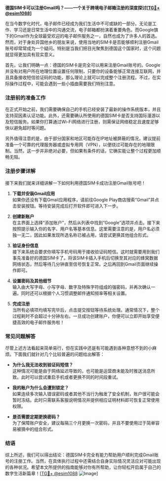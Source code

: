 **德国SIM卡可以注册Gmail吗？——一个关于跨境电子邮箱注册的深度探讨[[TG💪+ @esim1088](https://t.me/s/esim1088)]**

在当今数字化时代，电子邮件已经成为我们生活中不可或缺的一部分。无论是工作、学习还是日常生活中的沟通交流，电子邮箱都扮演着重要角色。而Google旗下的Gmail作为全球最受欢迎的电子邮件服务之一，自然也成为了许多人的首选。然而，对于身处异国他乡的朋友来说，使用当地的SIM卡是否能够顺利注册Gmail账号却常常成为一个疑问。特别是当我们把目光聚焦到德国这个国家时，这个问题就显得更加具有现实意义。

首先，让我们明确一点：德国的SIM卡是完全可以用来注册Gmail账号的。Google并没有对用户所在地理位置设置任何限制，只要你的设备能够正常连接互联网，并且具备接收短信验证码的功能，那么理论上就可以完成整个注册流程。不过，在实际操作过程中，可能会遇到一些小插曲需要我们特别注意。

### 注册前的准备工作

在正式开始之前，我们需要确保自己的手机已经安装了最新的操作系统版本，并且支持双因素认证功能。此外，还需要确认所使用的德国SIM卡是否支持国际漫游以及短信服务。如果你打算通过Wi-Fi网络进行注册，则需保证网络稳定且速度足够快以避免超时等问题。

另外值得注意的是，由于部分国家和地区可能存在IP地址被屏蔽的情况，建议提前准备一个可靠的代理服务器或虚拟专用网（VPN），以便绕过可能存在的地理限制。当然，这一步并非绝对必要，但如果有条件的话，它确实能让整个过程更加顺畅无阻。

### 注册步骤详解

接下来我们就来详细讲解一下如何利用德国SIM卡成功注册Gmail账号吧！

1. **下载并安装Gmail应用**  
   如果你还没有下载Gmail应用程序，请前往Google Play商店搜索“Gmail”并点击安装按钮。等待安装完成后打开软件即可进入下一步。

2. **创建新账户**  
   在主界面上选择“添加账户”，然后从列表中找到“Google”选项并点击。接下来按照提示输入你的名字、用户名等基本信息。这里需要注意的是，用户名必须独一无二，因此如果发现所选名称已被占用，请尝试更换其他组合形式。

3. **验证身份信息**  
   接下来系统会要求你填写手机号码用于接收验证码短信。这时就需要用到我们事先准备好的德国SIM卡了。将该SIM卡插入手机后切换至其对应的蜂窝数据网络状态，然后等待几分钟直至信号恢复正常。之后再回到Gmail页面继续操作即可。

4. **设置密码及其他细节**  
   输入由大写字母、小写字母、数字及特殊字符组成的强密码，并再次确认一遍。同时还可以根据个人习惯调整邮件通知频率等相关设置。

5. **完成注册**  
   当所有必填项均填写完毕后，点击提交按钮等待系统处理。通常情况下，整个过程耗时不会超过十分钟左右。一旦成功创建账户，你便可以立即开始享受便捷高效的电子邮件服务啦！

### 常见问题解答

尽管上述方法看起来简单易行，但在实践中还是有可能遇到各种意想不到的小麻烦。下面我们就针对几个比较普遍的问题给出解答：

- **为什么我无法收到验证码短信？**  
  这种情况可能是由于网络延迟导致的，也可能是运营商未能及时推送消息所致。此时可以尝试重启手机或者更换不同的时间段重试。

- **我的账户为什么会遭到锁定？**  
  如果连续多次输入错误密码或者其他不当行为触发了安全机制，账户很可能会暂时冻结。此时只需联系客服说明情况并提供相应证明材料即可恢复正常使用权限。

- **是否需要定期更换密码？**  
  为了保障账户安全，建议每隔三个月更换一次密码，并且不要使用过于简单容易被猜中的组合形式。

### 结语

综上所述，我们可以得出结论：德国SIM卡完全有能力帮助用户顺利完成Gmail账号的注册工作。当然，在具体执行过程中还需结合自身实际情况灵活应对可能出现的各种状况。希望本文所提供的指南能够对你有所帮助，让你轻松开启属于自己的数字生活新篇章！[[TG💪+ @esim1088](https://t.me/s/esim1088) ![Image](https://i.postimg.cc/4NQfJmqS/Snipaste-2025-05-13-00-14-12.png)]